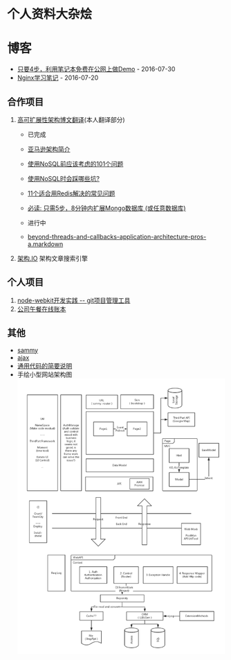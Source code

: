 # 个人资料大杂烩

# 博客
- [只要4步，利用笔记本免费在公网上做Demo](https://github.com/rainbow494/blog.zuoshachi.com/blob/master/doc/4-steps-to-demo-in-public-internet-free.md) - 2016-07-30
- [Nginx学习笔记](https://github.com/rainbow494/blog.zuoshachi.com/blob/master/doc/nginx-quick-guide.md) - 2016-07-20

## 合作项目
1. [高可扩展性架构博文翻译](https://github.com/aaronz/arch)(本人翻译部分)
    - 已完成
    - [亚马逊架构简介 ](http://jiagou.io/docs/amazon-architecure.markdown)
    - [使用NoSQL前应该考虑的101个问题](http://jiagou.io/docs/101-questions-to-ask-when-considering-a-nosql-database.html)
    - [使用NoSQL时会踩哪些坑?](http://jiagou.io/docs/what-the-heck-are-you-actually-using-nosql-for.html)
    - [11个适合用Redis解决的常见问题](http://jiagou.io/docs/11-common-web-use-cases-solved-in-redis.html)
    - [必读: 只需5步，8分钟内扩展Mongo数据库 (或任意数据库)](http://jiagou.io/docs/must-see-5-steps-to-scaling-mongodb-or-any-db-in-8-minutes.html)

    - 进行中
    - [beyond-threads-and-callbacks-application-architecture-pros-a.markdown](https://github.com/rainbow494/arch-translation/blob/master/_drafts/beyond-threads-and-callbacks-application-architecture-pros-a.markdown)
    
1. [架构.IO](http://jiagou.io) 架构文章搜索引擎

## 个人项目
1. [node-webkit开发实践 -- git项目管理工具](https://github.com/rainbow494/git-helper)
1. [公司午餐在线账本](https://github.com/rainbow494/lunch)

## 其他
- [sammy](https://github.com/rainbow494/blog.zuoshachi.com/tree/master/examples/url-route/sammy)
- [ajax](https://github.com/rainbow494/blog.zuoshachi.com/tree/master/examples/ajax)
- [通用代码的简要说明](https://github.com/rainbow494/blog.zuoshachi.com/tree/master/doc/blog.zuoshachi.com.md)
- 手绘小型网站架构图
 ![](https://github.com/rainbow494/blog.zuoshachi.com/blob/master/img/architectural.png)
